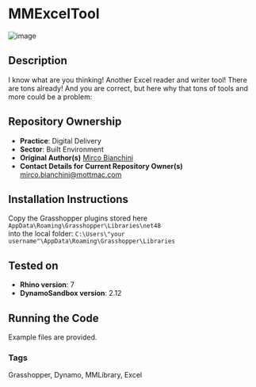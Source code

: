 # MMExcelTool
![image](https://user-images.githubusercontent.com/57708659/136891496-44aaa703-f6be-491b-9530-a9dfc9f72236.png)

## Description 
I know what are you thinking! Another Excel reader and writer tool! There are tons already! And you are correct, but here why that tons of tools and more could be a problem:


## Repository Ownership
* **Practice**: Digital Delivery
* **Sector**: Built Environment
* **Original Author(s)** [Mirco Bianchini](https://github.com/sonomirco)
* **Contact Details for Current Repository Owner(s)** mirco.bianchini@mottmac.com

## Installation Instructions
Copy the Grasshopper plugins stored here ``AppData\Roaming\Grasshopper\Libraries\net48``<br/>
into the local folder: ``C:\Users\"your username"\AppData\Roaming\Grasshopper\Libraries``

## Tested on
* **Rhino version**: 7
* **DynamoSandbox version**: 2.12

## Running the Code
Example files are provided.

### Tags 
Grasshopper, Dynamo, MMLibrary, Excel
